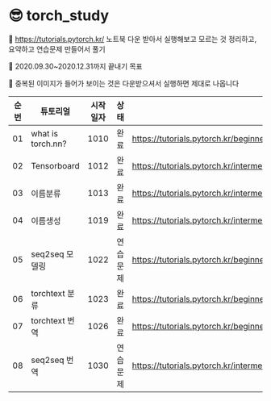# 😎 torch_study


🍕 https://tutorials.pytorch.kr/ 노트북 다운 받아서 실행해보고 모르는 것 정리하고, 요약하고 연습문제 만들어서 풀기 

🍔 2020.09.30~2020.12.31까지 끝내기 목표

:fries: 중복된 이미지가 들어가 보이는 것은 다운받으셔서 실행하면 제대로 나옵니다

|순번|튜토리얼|시작일자|상태|링크|
|:--:|----|:---:|:----:|----|
|01|what is torch.nn?|1010|완료|https://tutorials.pytorch.kr/beginner/nn_tutorial.html|
|02|Tensorboard|1012|완료|https://tutorials.pytorch.kr/intermediate/tensorboard_tutorial.html|
|03|이름분류|1013|완료|https://tutorials.pytorch.kr/intermediate/char_rnn_classification_tutorial.html|
|04|이름생성|1019|완료|https://tutorials.pytorch.kr/intermediate/char_rnn_generation_tutorial.html|
|05|seq2seq 모델링|1022|연습문제|https://tutorials.pytorch.kr/beginner/transformer_tutorial.html|
|06|torchtext 분류|1023|완료|https://tutorials.pytorch.kr/beginner/text_sentiment_ngrams_tutorial.html|
|07|torchtext 번역|1026|완료|https://tutorials.pytorch.kr/beginner/torchtext_translation_tutorial.html|
|08|seq2seq 번역|1030|연습문제|https://tutorials.pytorch.kr/intermediate/seq2seq_translation_tutorial.html|
